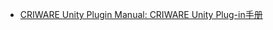 - [CRIWARE Unity Plugin Manual: CRIWARE Unity Plug-in手册](https://www.criware.cn/public/upload/chm/CRIWARE_Unity_Plugin_Manual_smartphone_zh_public/contents/)